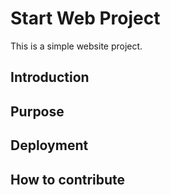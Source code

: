 # Start Web Project

This is a simple website project.

## Introduction

## Purpose

## Deployment

## How to contribute